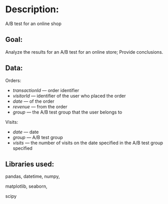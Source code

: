 # Description:
A/B test for an online shop

## Goal:
Analyze the results for an A/B test for an online store; Provide conclusions.

## Data:
Orders:
- *transactionId* — order identifier
- *visitorId* — identifier of the user who placed the order
- *date* — of the order
- *revenue* — from the order
- *group* — the A/B test group that the user belongs to

Visits:
- *date* — date
- *group* — A/B test group
- *visits* — the number of visits on the date specified in the A/B test group specified


## Libraries used:

pandas,
datetime,
numpy,

matplotlib,
seaborn,

scipy
